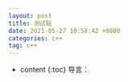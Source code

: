 ```yaml
---
layout: post
title: 测试贴
date: 2021-05-27 10:58:42 +0800
categories: c++
tag: c++
---
```


* content
{:toc}
导言：

